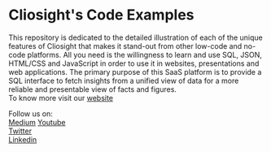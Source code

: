 # Cliosight's Code Examples
This repository is dedicated to the detailed illustration of each of the unique features of Cliosight that makes it stand-out from other low-code and no-code platforms. All you need is the willingness to learn and use SQL, JSON, HTML/CSS and JavaScript in order to use it in websites, presentations and web applications. The primary purpose of this SaaS platform is to provide a SQL interface to fetch insights from a unified view of data for a more reliable and presentable view of facts and figures.  
To know more visit our [website](https://cliosight.com)

Follow us on:  
[Medium](https://medium.com/@cliosight) 
[Youtube](https://youtube.com)   
[Twitter](https://twitter.com/@cliosight4data)    
[Linkedin](https://linkedin.com/company/14571342)


